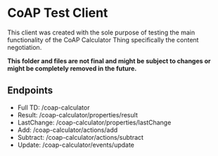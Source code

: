 # CoAP Test Client

This client was created with the sole purpose of testing the main functionality of the CoAP Calculator Thing specifically the content negotiation.

**This folder and files are not final and might be subject to changes or might be completely removed in the future.**

## Endpoints

- Full TD: /coap-calculator
- Result: /coap-calculator/properties/result
- LastChange: /coap-calculator/properties/lastChange
- Add: /coap-calculator/actions/add
- Subtract: /coap-calculator/actions/subtract
- Update: /coap-calculator/events/update
